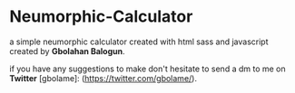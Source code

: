 # Neumorphic-Calculator
a simple neumorphic calculator created with html sass and javascript
created by **Gbolahan Balogun**.

if you have any suggestions to make don't hesitate to send a dm to me on
**Twitter**
[gbolame]: 
(https://twitter.com/gbolame/).
